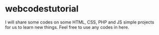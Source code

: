 # webcodestutorial
I will share some codes on some HTML, CSS, PHP and JS simple projects for us to learn new things. Feel free to use any codes in here.
